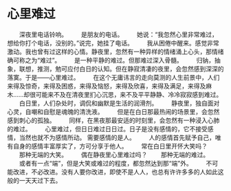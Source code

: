 # 心里难过
　　深夜里电话铃响。 
　　是朋友的电话。 
　　她说：“我忽然心里非常难过，想给你打个电话，没别的。”说完，她挂了电话。 
　　我从困倦中醒来。感觉非常激动。我也曾有过这样的心情。静夜里，忽然有一种异样的情绪涌上心头，那情绪确可称之为“难过”。 
　　是一种平静的难过。但那难过深入骨髓。 
　　归钠，抽象，联想，推测，勉可应付白日的认知。但在静寂清凄的夜里，会忽然感到深深的落寞。于是——心里难过。 
　　在这个无庸讳言的走向莫测的人生前景中，人们来得及惊奇，来得及困惑，来得及恼怒，来得及欣喜，来得及满足，来得及麻木……却很可能来不及在清夜里扪心沉思，来不及平平静静、冷冷寂寂感到难过。 
　　白日里，人们杂处时，调侃和幽默是生活的润滑剂。 
　　静夜里，独自面对心灵，自嘲和自慰是魂魄的清洗液。 
　　但是在白日那最热闹的场景里，会忽然感到刺心的孤独。 
　　同样，在黑夜那最安适的时刻里，会忽然有一种浸入心肺的难过。 
　　心里难过，但日日难过日日过。日子是没有感情的，它不接受感情，当然也就不为感情所动。 需要感情的是人。 
　　人的感情首先赋予自己，唯有自身的感情丰富厚实了，方可分享于他人。 
　　常在白日里开怀大笑吗？ 
　　那种无端的大笑。 
　　偶在静夜里心里难过吗？ 
　　那种无端的难过。 
　　或者有一点“端”，但是大笑或难过的程度，都忽然达到那“端”外。 
　　不可能改进，不必改进。没有人要你改进，即使不是人人，也总有许许多多的人如此这般的一天天过下去。
 